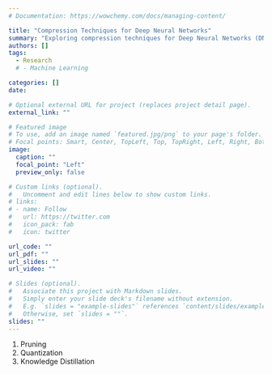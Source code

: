 ```yaml
---
# Documentation: https://wowchemy.com/docs/managing-content/

title: "Compression Techniques for Deep Neural Networks"
summary: "Exploring compression techniques for Deep Neural Networks (DNNs), aiming to enhance efficiency and performance for deployment on resource-constrained devices, with a focus on inference time, memory footprint, and prediction accuracy evaluation."
authors: []
tags: 
  - Research
  # - Machine Learning

categories: []
date:

# Optional external URL for project (replaces project detail page).
external_link: ""

# Featured image
# To use, add an image named `featured.jpg/png` to your page's folder.
# Focal points: Smart, Center, TopLeft, Top, TopRight, Left, Right, BottomLeft, Bottom, BottomRight.
image:
  caption: ""
  focal_point: "Left"
  preview_only: false

# Custom links (optional).
#   Uncomment and edit lines below to show custom links.
# links:
# - name: Follow
#   url: https://twitter.com
#   icon_pack: fab
#   icon: twitter

url_code: ""
url_pdf: ""
url_slides: ""
url_video: ""

# Slides (optional).
#   Associate this project with Markdown slides.
#   Simply enter your slide deck's filename without extension.
#   E.g. `slides = "example-slides"` references `content/slides/example-slides.md`.
#   Otherwise, set `slides = ""`.
slides: ""
---
```


1. Pruning
2. Quantization
3. Knowledge Distillation
